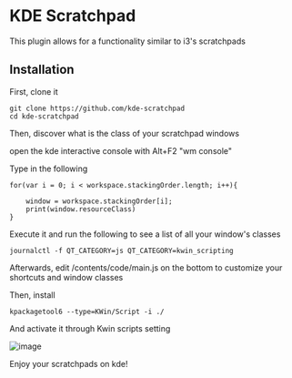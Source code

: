 # KDE Scratchpad

This plugin allows for a functionality similar to i3's scratchpads

## Installation

First, clone it

```
git clone https://github.com/kde-scratchpad
cd kde-scratchpad
```

Then, discover what is the class of your scratchpad windows

open the kde interactive console with Alt+F2 "wm console"

Type in the following

```
for(var i = 0; i < workspace.stackingOrder.length; i++){

    window = workspace.stackingOrder[i];
    print(window.resourceClass)
}
```
Execute it and run the following to see a list of all your window's classes

```
journalctl -f QT_CATEGORY=js QT_CATEGORY=kwin_scripting
```

Afterwards, edit /contents/code/main.js on the bottom to customize your shortcuts and window classes

Then, install

```
kpackagetool6 --type=KWin/Script -i ./
```

And activate it through Kwin scripts setting

![image](https://github.com/user-attachments/assets/ec87813e-f861-48ea-802b-7b5aafab8ece)

Enjoy your scratchpads on kde!
